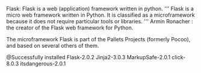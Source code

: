 Flask:
        Flask is a web (application) framework written in python.
'''
Flask is a micro web framework written in Python.
It is classified as a microframework because it does not require particular tools or libraries.
'''
   Armin Ronacher : the creator of the Flask web framework for Python.

The microframework Flask is part of the Pallets Projects (formerly Pocoo), and based on several others of them.

@Successfully installed Flask-2.0.2 Jinja2-3.0.3 MarkupSafe-2.0.1 click-8.0.3 itsdangerous-2.0.1
